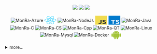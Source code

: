 <!--Hello
<h2><img src="https://emojis.slackmojis.com/emojis/images/1531849430/4246/blob-sunglasses.gif?1531849430" width="30"/> Hi 👋 , I'm MonRá! <img src="https://media.giphy.com/media/12oufCB0MyZ1Go/giphy.gif" width="50"></h2>
-->

<div>
  </p>
  <div align="center">
   <a href="https://www.facebook.com/ramon.chaib" target="_blank"><img src="https://img.shields.io/badge/-Facebook-%230077B5?style=for-the-badge&logo=facebook&logoColor=white" target="_blank"></a> 
  <a href="https://www.instagram.com/monrapps/" target="_blank"><img src="https://img.shields.io/badge/-Instagram-%23E4405F?style=for-the-badge&logo=instagram&logoColor=white" target="_blank"></a>
  <a href="https://www.linkedin.com/in/ramon-chaib-27007635/" target="_blank"><img src="https://img.shields.io/badge/-LinkedIn-%230077B5?style=for-the-badge&logo=linkedin&logoColor=white" target="_blank"></a>   
</div>
  
 <div style="display: inline_block" align="center"><br>
  <img align="center" alt="MonRa-Azure" height="30" width="40" src="https://cdn.jsdelivr.net/gh/devicons/devicon/icons/azure/azure-original.svg">
  <img align="center" alt="MonRa-React" height="30" width="40" src="https://raw.githubusercontent.com/devicons/devicon/master/icons/react/react-original.svg">
  <img align="center" alt="MonRa-NodeJs" height="30" width="40" src="https://cdn.jsdelivr.net/gh/devicons/devicon/icons/nodejs/nodejs-original.svg">
  <img align="center" alt="MonRa-Js" height="30" width="40" src="https://raw.githubusercontent.com/devicons/devicon/master/icons/javascript/javascript-original.svg">     <img align="center" alt="MonRa-Ts" height="30" width="40" src="https://raw.githubusercontent.com/devicons/devicon/master/icons/typescript/typescript-original.svg">
  <img align="center" alt="MonRa-Java" height="30" width="40" src="https://cdn.jsdelivr.net/gh/devicons/devicon/icons/java/java-original.svg">
  <img align="center" alt="MonRa-C" height="30" width="40" src="https://cdn.jsdelivr.net/gh/devicons/devicon/icons/c/c-original.svg">
  <img align="center" alt="MonRa-CS" height="30" width="40" src="https://cdn.jsdelivr.net/gh/devicons/devicon/icons/csharp/csharp-original.svg">
  <img align="center" alt="MonRa-Cpp" height="30" width="40" src="https://cdn.jsdelivr.net/gh/devicons/devicon/icons/cplusplus/cplusplus-original.svg">
  <img align="center" alt="MonRa-QT" height="30" width="40" src="https://cdn.jsdelivr.net/gh/devicons/devicon/icons/qt/qt-original.svg">
  <img align="center" alt="MonRa-Linux" height="30" width="40" src="https://cdn.jsdelivr.net/gh/devicons/devicon/icons/linux/linux-original.svg">
  <img align="center" alt="MonRa-Mysql" height="30" width="40" src="https://cdn.jsdelivr.net/gh/devicons/devicon/icons/mysql/mysql-original.svg">
  <img align="center" alt="MonRa-Docker" height="30" width="40" src="https://cdn.jsdelivr.net/gh/devicons/devicon/icons/docker/docker-original.svg">  
  <img align="center" alt="MonRa-Android" height="30" width="40" src="https://github.com/devicons/devicon/blob/master/icons/android/android-original.svg">
  
</div>
</a>

</br>
<!--
[![github activity graph](https://activity-graph.herokuapp.com/graph?username=monrapps&theme=chartreuse-dark)](https://github.com/monrapps/)
-->
<div>
<details>
      <summary>more...</summary>
      
<!--
### <img src="https://media.giphy.com/media/VgCDAzcKvsR6OM0uWg/giphy.gif" width="50"> A little more about me...  

```javascript
const monra = {
    pronouns: "He" | "Him",
    code: ["any"],
    askMeAbout: ["any"],
    technologies: {
        backEnd: {
            js: ["any"],
        },
        mobileApp: {
            native: ["Android Development"]
        },
        devOps: ["AWS", "Docker🐳", "Route53", "Nginx"],
        databases: ["mongo", "MySql", "sqlite"],
        misc: ["Firebase", "Socket.IO", "selenium", "open-cv", "php", "SuiteApp"]
    },
    architecture: ["Serverless Architecture", "Progressive web applications", "Single page applications"],
    currentFocus: "Building Robots to ease opertations",
    funFact: "There are two ways to write error-free programs; only the third one works"
};
```
-->

---
<!--START_SECTION:waka-->
![Code Time](http://img.shields.io/badge/Code%20Time-1%2C143%20hrs%2055%20mins-blue)

![Profile Views](http://img.shields.io/badge/Profile%20Views-0-blue)

![Lines of code](https://img.shields.io/badge/From%20Hello%20World%20I%27ve%20Written-3.2%20million%20lines%20of%20code-blue)

**🐱 My GitHub Data** 

> 📦 62.1 kB Used in GitHub's Storage 
 > 
> 🏆 1,712 Contributions in the Year 2025
 > 
> 🚫 Not Opted to Hire
 > 
> 📜 24 Public Repositories 
 > 
> 🔑 20 Private Repositories 
 > 
**I'm an Early 🐤** 

```text
🌞 Morning                9019 commits        ████████░░░░░░░░░░░░░░░░░   33.59 % 
🌆 Daytime                11618 commits       ███████████░░░░░░░░░░░░░░   43.27 % 
🌃 Evening                4069 commits        ████░░░░░░░░░░░░░░░░░░░░░   15.15 % 
🌙 Night                  2144 commits        ██░░░░░░░░░░░░░░░░░░░░░░░   07.99 % 
```
📅 **I'm Most Productive on Thursday** 

```text
Monday                   4963 commits        █████░░░░░░░░░░░░░░░░░░░░   18.48 % 
Tuesday                  4903 commits        █████░░░░░░░░░░░░░░░░░░░░   18.26 % 
Wednesday                5019 commits        █████░░░░░░░░░░░░░░░░░░░░   18.69 % 
Thursday                 5769 commits        █████░░░░░░░░░░░░░░░░░░░░   21.49 % 
Friday                   3808 commits        ████░░░░░░░░░░░░░░░░░░░░░   14.18 % 
Saturday                 1353 commits        █░░░░░░░░░░░░░░░░░░░░░░░░   05.04 % 
Sunday                   1035 commits        █░░░░░░░░░░░░░░░░░░░░░░░░   03.85 % 
```


📊 **This Week I Spent My Time On** 

```text
🕑︎ Time Zone: America/Sao_Paulo

💬 Programming Languages: 
Other                    3 hrs 46 mins       ██████████░░░░░░░░░░░░░░░   40.66 % 
TypeScript               1 hr 38 mins        ████░░░░░░░░░░░░░░░░░░░░░   17.73 % 
Makefile                 1 hr 38 mins        ████░░░░░░░░░░░░░░░░░░░░░   17.71 % 
Bash                     39 mins             ██░░░░░░░░░░░░░░░░░░░░░░░   07.06 % 
YAML                     26 mins             █░░░░░░░░░░░░░░░░░░░░░░░░   04.76 % 

🔥 Editors: 
VS Code                  9 hrs 15 mins       █████████████████████████   100.00 % 

🐱‍💻 Projects: 
gww-v6i                  2 hrs 49 mins       ████████░░░░░░░░░░░░░░░░░   30.58 % 
gww-v6i_gridsafe_node    2 hrs 12 mins       ██████░░░░░░░░░░░░░░░░░░░   23.84 % 
wlm-backend              1 hr 52 mins        █████░░░░░░░░░░░░░░░░░░░░   20.20 % 
buildroot                58 mins             ███░░░░░░░░░░░░░░░░░░░░░░   10.50 % 
Unknown Project          36 mins             ██░░░░░░░░░░░░░░░░░░░░░░░   06.60 % 

💻 Operating System: 
WSL                      8 hrs 39 mins       ███████████████████████░░   93.40 % 
Windows                  36 mins             ██░░░░░░░░░░░░░░░░░░░░░░░   06.60 % 
```

**I Mostly Code in C++** 

```text
Java                     9 repos             ███░░░░░░░░░░░░░░░░░░░░░░   10.84 % 
Python                   8 repos             ██░░░░░░░░░░░░░░░░░░░░░░░   09.64 % 
JavaScript               7 repos             ██░░░░░░░░░░░░░░░░░░░░░░░   08.43 % 
Shell                    5 repos             ██░░░░░░░░░░░░░░░░░░░░░░░   06.02 % 
HTML                     5 repos             ██░░░░░░░░░░░░░░░░░░░░░░░   06.02 % 
```



**Timeline**

![Lines of Code chart](https://raw.githubusercontent.com/monrapps/monrapps/master/assets/bar_graph.png)


 Last Updated on 10/05/2025 01:21:45 UTC
<!--END_SECTION:waka-->
